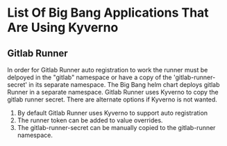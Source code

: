 # List Of Big Bang Applications That Are Using Kyverno

## Gitlab Runner
In order for Gitlab Runner auto registration to work the runner must be delpoyed in the "gitlab" namespace or have a copy of the 'gitlab-runner-secret' in its separate namespace. The Big Bang helm chart deploys gitlab Runner in a separate namespace. Gitlab Runner uses Kyverno to copy the gitlab runner secret. There are alternate options if Kyverno is not wanted.
1. By default Gitlab Runner uses Kyverno to support auto registration
2. The runner token can be added to value overrides.
3. The gitlab-runner-secret can be manually copied to the gitlab-runner namespace. 

